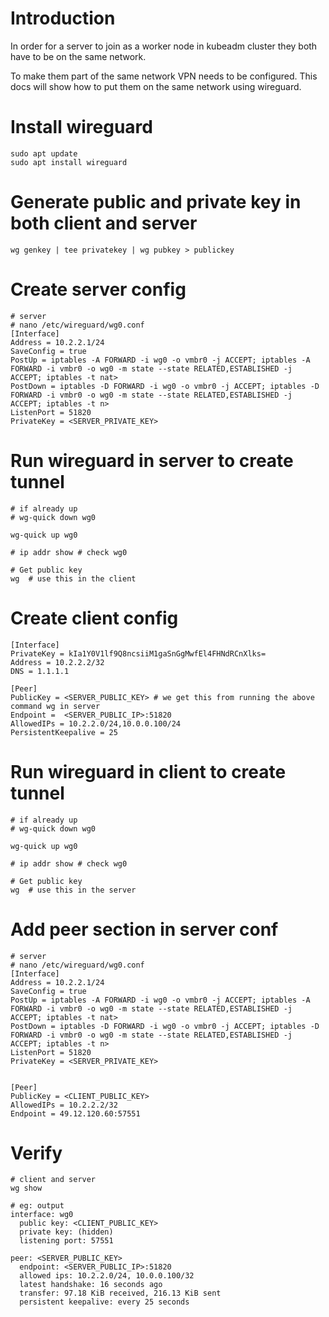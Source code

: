 # Introduction

In order for a server to join as a worker node in kubeadm cluster they both have to be on the same network. 

To make them part of the same network VPN needs to be configured. This docs will show how to put them on the same network using wireguard. 

# Install wireguard
```
sudo apt update
sudo apt install wireguard
```

# Generate public and private key in both client and server
```
wg genkey | tee privatekey | wg pubkey > publickey
```

# Create server config 
```
# server 
# nano /etc/wireguard/wg0.conf
[Interface]
Address = 10.2.2.1/24
SaveConfig = true
PostUp = iptables -A FORWARD -i wg0 -o vmbr0 -j ACCEPT; iptables -A FORWARD -i vmbr0 -o wg0 -m state --state RELATED,ESTABLISHED -j ACCEPT; iptables -t nat>
PostDown = iptables -D FORWARD -i wg0 -o vmbr0 -j ACCEPT; iptables -D FORWARD -i vmbr0 -o wg0 -m state --state RELATED,ESTABLISHED -j ACCEPT; iptables -t n>
ListenPort = 51820
PrivateKey = <SERVER_PRIVATE_KEY>
```

# Run wireguard in server to create tunnel
```
# if already up 
# wg-quick down wg0

wg-quick up wg0

# ip addr show # check wg0 

# Get public key
wg  # use this in the client
```


# Create client config
```
[Interface]
PrivateKey = kIa1Y0V1lf9Q8ncsiiM1gaSnGgMwfEl4FHNdRCnXlks= 
Address = 10.2.2.2/32           
DNS = 1.1.1.1

[Peer]
PublicKey = <SERVER_PUBLIC_KEY> # we get this from running the above command wg in server
Endpoint =  <SERVER_PUBLIC_IP>:51820  
AllowedIPs = 10.2.2.0/24,10.0.0.100/24          
PersistentKeepalive = 25
````


# Run wireguard in client to create tunnel
```
# if already up 
# wg-quick down wg0

wg-quick up wg0

# ip addr show # check wg0 

# Get public key
wg  # use this in the server
```


# Add peer section in server conf
```
# server 
# nano /etc/wireguard/wg0.conf
[Interface]
Address = 10.2.2.1/24
SaveConfig = true
PostUp = iptables -A FORWARD -i wg0 -o vmbr0 -j ACCEPT; iptables -A FORWARD -i vmbr0 -o wg0 -m state --state RELATED,ESTABLISHED -j ACCEPT; iptables -t nat>
PostDown = iptables -D FORWARD -i wg0 -o vmbr0 -j ACCEPT; iptables -D FORWARD -i vmbr0 -o wg0 -m state --state RELATED,ESTABLISHED -j ACCEPT; iptables -t n>
ListenPort = 51820
PrivateKey = <SERVER_PRIVATE_KEY>


[Peer]
PublicKey = <CLIENT_PUBLIC_KEY> 
AllowedIPs = 10.2.2.2/32
Endpoint = 49.12.120.60:57551
```


# Verify
```
# client and server
wg show

# eg: output 
interface: wg0
  public key: <CLIENT_PUBLIC_KEY>
  private key: (hidden)
  listening port: 57551

peer: <SERVER_PUBLIC_KEY>
  endpoint: <SERVER_PUBLIC_IP>:51820
  allowed ips: 10.2.2.0/24, 10.0.0.100/32
  latest handshake: 16 seconds ago
  transfer: 97.18 KiB received, 216.13 KiB sent
  persistent keepalive: every 25 seconds
```